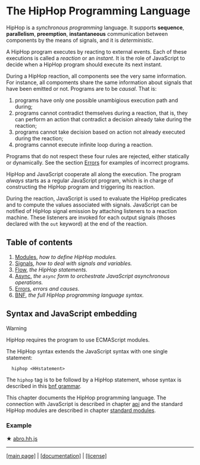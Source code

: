 <!-- ${ var doc = require("@hop/hopdoc") } -->

The HipHop Programming Language
===============================

HipHop is a _synchronous programming_ language. It supports
**sequence**, **parallelism**, **preemption**, **instantaneous** communication
between components by the means of signals, and it is _deterministic_. 

A HipHop program executes by reacting to external events. Each of
these executions is called a _reaction_ or an _instant_. It is the
role of JavaScript to decide when a HipHop program should execute its
next instant.

During a HipHop reaction, all components see the very same
information.  For instance, all compoments share the same information
about signals that have been emitted or not. Programs are to be _causal_.
That is:

  1. programs have only one possible unambigious execution path and during;
  2. programs cannot contradict themselves during a reaction, that is, they
  can perform an action that contradict a decision already take during the
  reaction;
  3. programs cannot take decision based on action not already executed during
  the reaction;
  4. programs cannot execute infinite loop during a reaction.
  
Programs that do not respect these four rules are rejected, either 
statically or dynamically. See the section [Errors](./lang/error.md)
for examples of incorrect programs.

HipHop and JavaScript cooperate all along the execution. The program
_always_ starts as a regular JavaScript program, which is in charge
of constructing the HipHop program and triggering its reaction. 

During the reaction, JavaScript is used to evaluate the HipHop predicates
and to compute the values associated with signals. JavaScript can
be notified of HipHop signal emission by attaching listeners to a
reaction machine. These listeners are invoked for each output signals
(thoses declared with the `out` keyword) at the end of the reaction.

<!-- github -->
Table of contents
-----------------

  1. [Modules](./module.md), _how to define HipHop modules._
  2. [Signals](./signal.md), _how to deal with signals and variables._
  3. [Flow](./flow.md), _the HipHop statements._
  4. [Async](./async.md), _the `async` form to orchestrate JavaScript asynchronous operations._
  5. [Errors](./error.md), _errors and causes._
  6. [BNF](../syntax/hiphop.bnf), _the full HipHop programming language syntax._

<!-- /github -->


Syntax and JavaScript embedding
-------------------------------

> [!WARNING]
> HipHop requires the program to use ECMAScript modules.

The HipHop syntax extends the JavaScript syntax with one single
statement:

```ebnf
  hiphop <HHstatement>
```

The `hiphop` tag is to be followd by a HipHop statement, whose
syntax is described in this [bnf grammar](syntax/hiphop.bnf).

This chapter documents the HipHop programming language.  The
connection with JavaScript is described in chapter [api](./api.md) and
the standard HipHop modules are described in chapter [standard
modules](./stdmod.md).


### Example ###

<span class="hopscript">&#x2605;</span> [abro.hh.js](../../test/abro.hh.js)
<!-- ${doc.includeCode("../../test/abro.hh.js", "hiphop")} -->


- - - - - - - - - - - - - - - - - - - - - - - - - - - 
[[main page]](../README.md) | [[documentation]](./README.md) | [[license]](./license.md)

